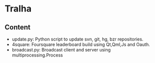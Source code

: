 Tralha
======

Content
-------

* update.py: Python script to update svn, git, hg, bzr repositories.
* 4square: Foursquare leaderboard build using Qt,Qml,Js and Oauth.
* broadcast.py: Broadcast client and server using multiprocessing.Process
